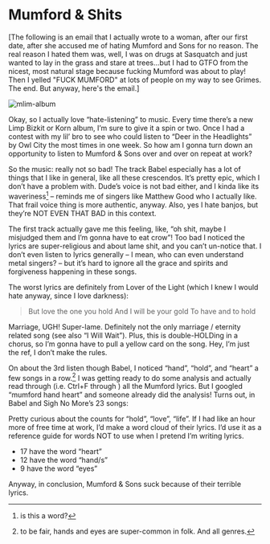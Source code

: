 # Mumford & Shits

[The following is an email that I actually wrote to a woman, after our first date, after she accused me of hating Mumford and Sons for no reason. The real reason I hated them was, well, I was on drugs at Sasquatch and just wanted to lay in the grass and stare at trees...but I had to GTFO from the nicest, most natural stage because fucking Mumford was about to play! Then I yelled "FUCK MUMFORD" at lots of people on my way to see Grimes. The end. But anyway, here's the email.]

![mlim-album](/content/images/mumford-babel.jpg)

Okay, so I actually love “hate-listening” to music. Every time there’s a new Limp Bizkit or Korn album, I’m sure to give it a spin or two. Once I had a contest with my lil’ bro to see who could listen to “Deer in the Headlights” by Owl City the most times in one week. So how am I gonna turn down an opportunity to listen to Mumford & Sons over and over on repeat at work?

So the music: really not so bad! The track Babel especially has a lot of things that I like in general, like all these crescendos. It’s pretty epic, which I don’t have a problem with. Dude’s voice is not bad either, and I kinda like its waveriness[^1] – reminds me of singers like Matthew Good who I actually like. That frail voice thing is more authentic, anyway. Also, yes I hate banjos, but they’re NOT EVEN THAT BAD in this context.

The first track actually gave me this feeling, like, “oh shit, maybe I misjudged them and I’m gonna have to eat crow”! Too bad I noticed the lyrics are super-religious and about lame shit, and you can’t un-notice that. I don’t even listen to lyrics generally – I mean, who can even understand metal singers? – but it’s hard to ignore all the grace and spirits and forgiveness happening in these songs.

The worst lyrics are definitely from Lover of the Light (which I knew I would hate anyway, since I love darkness):

> But love the one you hold
> And I will be your gold
> To have and to hold

Marriage, UGH! Super-lame. Definitely not the only marriage / eternity related song (see also “I Will Wait”). Plus, this is double-HOLDing in a chorus, so I’m gonna have to pull a yellow card on the song. Hey, I’m just the ref, I don’t make the rules.

On about the 3rd listen though Babel, I noticed “hand”, “hold”, and “heart” a few songs in a row.[^2] I was getting ready to do some analysis and actually read through (i.e. Ctrl+F through ) all the Mumford lyrics. But I googled “mumford hand heart” and someone already did the analysis! Turns out, in Babel and Sigh No More’s 23 songs:

Pretty curious about the counts for “hold”, “love”, “life”. If I had like an hour more of free time at work, I’d make a word cloud of their lyrics. I’d use it as a reference guide for words NOT to use when I pretend I’m writing lyrics.

* 17 have the word “heart”
* 12 have the word “hand/s”
* 9 have the word “eyes”

Anyway, in conclusion, Mumford & Sons suck because of their terrible lyrics.

[^1]: is this a word?
[^2]: to be fair, hands and eyes are super-common in folk. And all genres.